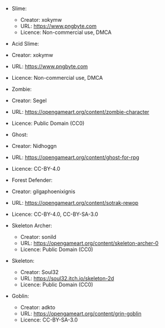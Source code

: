 
- Slime:
  - Creator: xokymw
  - URL: https://www.pngbyte.com
  - Licence: Non-commercial use, DMCA

- Acid Slime:  
 - Creator: xokymw
 - URL: https://www.pngbyte.com
 - Licence: Non-commercial use, DMCA

- Zombie: 
 - Creator: Segel
 - URL: https://opengameart.org/content/zombie-character
 - Licence: Public Domain (CC0)

- Ghost:
 - Creator: Nidhoggn
 - URL: https://opengameart.org/content/ghost-for-rpg
 - Licence: CC-BY-4.0

- Forest Defender:
 - Creator: gilgaphoenixignis
 - URL: https://opengameart.org/content/sotrak-rewop
 - Licence: CC-BY-4.0, CC-BY-SA-3.0

- Skeleton Archer:
  - Creator: sonild
  - URL: https://opengameart.org/content/skeleton-archer-0
  - Licence: Public Domain (CC0)

- Skeleton:
  - Creator: Soul32
  - URL: https://soul32.itch.io/skeleton-2d
  - Licence: Public Domain (CC0)

- Goblin:
  - Creator: adkto
  - URL: https://opengameart.org/content/grin-goblin
  - Licence: CC-BY-SA-3.0